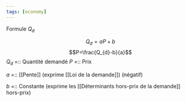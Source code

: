 ```yaml
---
tags: [economy] 
---
```


Formule $Q_d$

$$Q_d=aP+b$$
$$P=\frac{Q_{d}-b}{a}$$
$Q_d$ =:: Quantité demandé 
$P$ =:: Prix
<!--SR:!2023-02-27,4,272-->
$a$ =:: [[Pente]] (exprime [[Loi de la demande]]) (négatif)
<!--SR:!2023-03-12,15,290-->
$b$ =:: Constante (exprime les [[Déterminants hors-prix de la demande]] hors-prix)
<!--SR:!2023-02-26,3,252-->